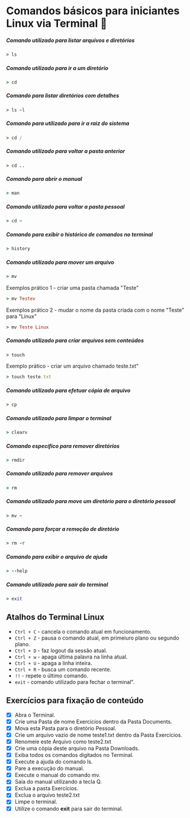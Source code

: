 # Comandos básicos para iniciantes Linux via Terminal :penguin:

##### Comando utilizado para listar arquivos e diretórios
```ruby
> ls
```

##### Comando utilizado para ir a um diretório
```ruby
> cd
```

##### Comando para listar diretórios com detalhes
```ruby
> ls -l
```

##### Comando para utilizado para ir a raiz do sistema
```ruby
> cd /
``` 

##### Comando utilizado para voltar a pasta anterior
```ruby
> cd ..
``` 

##### Comando para abrir o manual
```ruby
> man
```

##### Comando utilizado para voltar a pasta pessoal
```ruby
> cd ~
```

##### Comando para exibir o histórico de comandos no terminal
```ruby
> history
```

##### Comando utilizado para mover um arquivo
```ruby
> mv
``` 

Exemplos prático 1 - criar uma pasta chamada "Teste"
```ruby
> mv Testev
``` 

Exemplos prático 2 - mudar o nome da pasta criada com o nome "Teste" para "Linux"
```ruby
> mv Teste Linux
``` 

##### Comando utilizado para criar arquivos sem conteúdos
```ruby
> touch
``` 

Exemplo prático - criar um arquivo chamado teste.txt" 
```ruby
> touch teste.txt
```

##### Comando utilizado para efetuar cópia de arquivo
```ruby
> cp
```

##### Comando utilizado para limpar o terminal
```ruby
> clearv 
```

##### Comando específico para remover diretórios
```ruby
> rmdir
```

##### Comando utilizado para remover arquivos
```ruby
> rm
```

##### Comando utilizado para move um diretório para o diretório pessoal 
```ruby
> mv ~
```

##### Comando para forçar a remoção de diretório
```ruby
> rm -r
```

##### Comando para exibir o arquivo de ajuda
```ruby
> --help
```

##### Comando utilizado para sair do terminal
```ruby
> exit
``` 

## Atalhos do Terminal Linux
- `Ctrl + C` - cancela o comando atual em funcionamento.
- `Ctrl + Z` - pausa o comando atual, em primeiuro plano ou segundo plano.
- `Ctrl + D` - faz logout da sessão atual.
- `Ctrl + w` - apaga última  palavra na linha atual.
- `Ctrl + U` - apaga a linha inteira.
- `Ctrl + R` - busca um comando recente.
- `!!` - repete o último comando.
- `exit` - comando utilizado para fechar o terminal".

## Exercícios para fixação de conteúdo
- [x]  Abra o Terminal.
- [x] Crie uma Pasta de nome Exercícios dentro da Pasta Documents.
- [x] Mova esta Pasta para o diretório Pessoal.
- [x] Crie um arquivo vazio de nome teste1.txt dentro da Pasta Exercícios.
- [x] Renomeie este Arquivo como teste2.txt
- [x] Crie uma cópia deste arquivo na Pasta Downloads.
- [x] Exiba todos os comandos digitados no Terminal.
- [x] Execute a ajuda do comando ls.
- [x] Pare a execução do manual.
- [x] Execute o manual do comando mv.
- [x] Saia do manual utilizando a tecla  Q.
- [x] Exclua a pasta Exercícios.
- [x] Exclua o arquivo teste2.txt 
- [x] Limpe o terminal.
- [x] Utilize o comando **exit** para sair do terminal.
